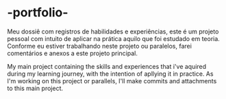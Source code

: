 # -portfolio-
Meu dossiê com registros de habilidades e experiências, este é um projeto pessoal com intuito de aplicar na prática aquilo que foi estudado em teoria.
Conforme eu estiver trabalhando neste projeto ou paralelos, farei comentários e anexos a este projeto principal.

My main project containing the skills and experiences that i've aquired during my learning journey, with the intention of apllying it in practice.
As I'm working on this project or parallels, I'll make commits and attachments to this main project.
